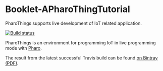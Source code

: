 # Booklet-APharoThingTutorial
PharoThings supports live development of IoT related application.

[![Build status][badge]][travis]

PharoThings is an environment for programming IoT in live programming mode with [Pharo](www.pharo.org).

[travis]: https://travis-ci.org/SquareBracketAssociates/Booklet-APharoThingTutorial
[badge]: https://travis-ci.org/SquareBracketAssociates/Booklet-APharoThingTutorial.svg?branch=master

The result from the latest successful Travis build can be found [on Bintray (PDF)](https://bintray.com/squarebracketassociates/wip/download_file?file_path=PharoThingTutorial-wip.pdf).
